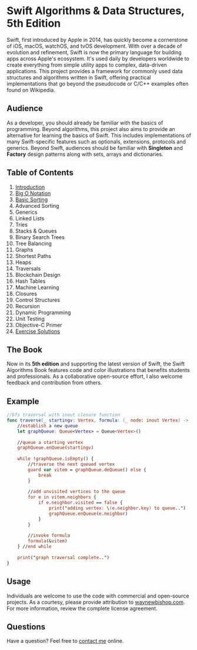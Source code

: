 # Swift Algorithms & Data Structures, 5th Edition

Swift, first introduced by Apple in 2014, has quickly become a cornerstone of iOS, macOS, watchOS, and tvOS development. With over a decade of evolution and refinement, Swift is now the primary language for building apps across Apple's ecosystem. It's used daily by developers worldwide to create everything from simple utility apps to complex, data-driven applications. This project provides a framework for commonly used data structures and algorithms written in Swift, offering practical implementations that go beyond the pseudocode or C/C++ examples often found on Wikipedia.

## Audience

As a developer, you should already be familiar with the basics of programming. Beyond algorithms, this project also aims to provide an alternative for learning the basics of Swift. This includes implementations of many Swift-specific features such as optionals, extensions, protocols and generics. Beyond Swift, audiences should be familiar with **Singleton** and **Factory** design patterns along with sets, arrays and dictionaries.

## Table of Contents

1. [Introduction](book/chapters/01_introduction.md)
2. [Big O Notation](book/chapters/02_big_o_notation.md)
3. [Basic Sorting](book/chapters/03_basic_sorting.md)
4. Advanced Sorting
5. Generics
6. Linked Lists
7. Tries
8. Stacks & Queues
9. Binary Search Trees
10. Tree Balancing
11. Graphs
12. Shortest Paths
13. Heaps
14. Traversals
15. Blockchain Design
16. Hash Tables
17. Machine Learning
18. Closures
19. Control Structures
20. Recursion
21. Dynamic Programming
22. Unit Testing
23. Objective-C Primer
24. [Exercise Solutions](book/chapters/24_exercise_solutions.md)

## The Book

Now in its **5th edition** and supporting the latest version of Swift, the Swift Algorithms Book features code and color illustrations that benefits students and professionals. As a collaborative open-source effort, I also welcome feedback and contribution from others.

## Example

```swift
//bfs traversal with inout closure function
func traverse(_ startingv: Vertex, formula: (_ node: inout Vertex) -> ()) {
    //establish a new queue
    let graphQueue: Queue<Vertex> = Queue<Vertex>()
    
    //queue a starting vertex
    graphQueue.enQueue(startingv)
    
    while !graphQueue.isEmpty() {
        //traverse the next queued vertex
        guard var vitem = graphQueue.deQueue() else {
            break
        }
        
        //add unvisited vertices to the queue
        for e in vitem.neighbors {
            if e.neighbor.visited == false {
                print("adding vertex: \(e.neighbor.key) to queue..")
                graphQueue.enQueue(e.neighbor)
            }
        }
        
        //invoke formula
        formula(&vitem)
    } //end while
    
    print("graph traversal complete..")
}
```

## Usage

Individuals are welcome to use the code with commercial and open-source projects. As a courtesy, please provide attribution to [waynewbishop.com](http://www.waynewbishop.com). For more information, review the complete license agreement.

## Questions

Have a question? Feel free to [contact me](https://www.linkedin.com/in/waynebishop/) online.